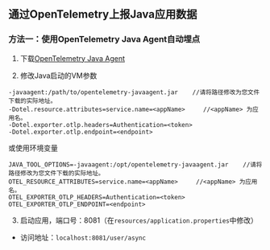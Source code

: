 ## 通过OpenTelemetry上报Java应用数据
### 方法一：使用OpenTelemetry Java Agent自动埋点

1. 下载[OpenTelemetry Java Agent](https://github.com/open-telemetry/opentelemetry-java-instrumentation/releases)

2. 修改Java启动的VM参数
```
-javaagent:/path/to/opentelemetry-javaagent.jar    //请将路径修改为您文件下载的实际地址。
-Dotel.resource.attributes=service.name=<appName>     //<appName> 为应用名。
-Dotel.exporter.otlp.headers=Authentication=<token>
-Dotel.exporter.otlp.endpoint=<endpoint>
```
或使用环境变量
```
JAVA_TOOL_OPTIONS=-javaagent:/opt/opentelemetry-javaagent.jar    //请将路径修改为您文件下载的实际地址。
OTEL_RESOURCE_ATTRIBUTES=service.name=<appName>     //<appName> 为应用名。
OTEL_EXPORTER_OTLP_HEADERS=Authentication=<token>
OTEL_EXPORTER_OTLP_ENDPOINT=<endpoint>
```

3. 启动应用，端口号：8081（在`resources/application.properties`中修改）
- 访问地址：`localhost:8081/user/async`
